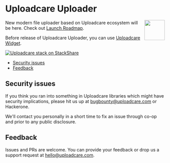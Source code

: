 # Uploadcare Uploader

<a href="https://uploadcare.com/?utm_source=github&utm_campaign=uploadcare-uploader">
    <img align="right" width="64" height="64"
         src="https://ucarecdn.com/2f4864b7-ed0e-4411-965b-8148623aa680/uploadcare-logo-mark.svg"
         alt="">
</a>

New modern file uploader based on Uploadcare ecosystem will be here.
Check out [Launch Roadmap][github-issue-1].

Before release of Uploadcare Uploader, you can use [Uploadcare Widget][github-uc-widget].

[![Uploadcare stack on StackShare][badge-stack-img]][badge-stack-url]

<!-- toc -->

* [Security issues](#security-issues)
* [Feedback](#feedback)

<!-- tocstop -->

## Security issues

If you think you ran into something in Uploadcare libraries which might have
security implications, please hit us up at [bugbounty@uploadcare.com][uc-email-bounty]
or Hackerone.

We'll contact you personally in a short time to fix an issue through co-op and
prior to any public disclosure.

## Feedback

Issues and PRs are welcome. You can provide your feedback or drop us a support
request at [hello@uploadcare.com][uc-email-hello].

[badge-stack-img]: https://img.shields.io/badge/tech-stack-0690fa.svg?style=flat
[badge-stack-url]: https://stackshare.io/uploadcare/stacks/
[uc-email-bounty]: mailto:bugbounty@uploadcare.com
[uc-email-hello]: mailto:hello@uploadcare.com
[github-issue-1]: https://github.com/uploadcare/uploadcare-uploader/issues/1
[github-uc-widget]: https://github.com/uploadcare/uploadcare-widget

